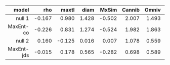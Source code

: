 |      model |    rho |  maxtl |  diam |  MxSim | Cannib | Omniv | entropy |
| ----------:| ------:| ------:| -----:| ------:| ------:| -----:| -------:|
|     null 1 | -0.167 |  0.980 | 1.428 | -0.502 |  2.007 | 1.493 |   0.056 |
|  MaxEnt-co | -0.226 |  0.831 | 1.274 | -0.524 |  1.982 | 1.863 |   0.106 |
|     null 2 |  0.160 | -0.125 | 0.016 |  0.007 |  1.078 | 0.559 |  -0.023 |
| MaxEnt-jds | -0.015 |  0.178 | 0.565 | -0.282 |  0.698 | 0.589 |   0.058 |
